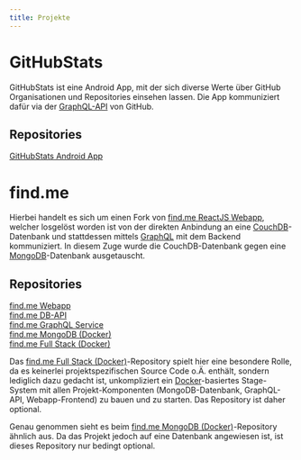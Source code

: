 ```yaml
---
title: Projekte
---
```


# GitHubStats

GitHubStats ist eine Android App, mit der sich diverse Werte über GitHub Organisationen und Repositories einsehen lassen. Die App kommuniziert dafür via der [GraphQL-API](https://developer.github.com/early-access/graphql/) von GitHub.

## Repositories

[GitHubStats Android App](https://github.com/KSWE-2016-17/graphql-github-stats)

# find.me

Hierbei handelt es sich um einen Fork von [find.me ReactJS Webapp](https://github.com/findme-react/js-webapp), welcher losgelöst worden ist von der direkten Anbindung an eine [CouchDB](http://couchdb.apache.org/)-Datenbank und stattdessen mittels [GraphQL](http://graphql.org/) mit dem Backend kommuniziert. In diesem Zuge wurde die CouchDB-Datenbank gegen eine [MongoDB](https://www.mongodb.com/)-Datenbank ausgetauscht.

## Repositories

[find.me Webapp](https://github.com/kswe-2016-17/graphql-findme-webapp)<br>
[find.me DB-API](https://github.com/kswe-2016-17/graphql-findme-db-api)<br>
[find.me GraphQL Service](https://github.com/kswe-2016-17/graphql-findme-graphql-service)<br>
[find.me MongoDB (Docker)](https://github.com/kswe-2016-17/graphql-findme-mongodb)<br>
[find.me Full Stack (Docker)](https://github.com/kswe-2016-17/graphql-findme-full-stack)

Das [find.me Full Stack (Docker)](https://github.com/kswe-2016-17/graphql-findme-full-stack)-Repository spielt hier eine besondere Rolle, da es keinerlei projektspezifischen Source Code o.Ä. enthält, sondern lediglich dazu gedacht ist, unkompliziert ein [Docker](https://www.docker.com/)-basiertes Stage-System mit allen Projekt-Komponenten (MongoDB-Datenbank, GraphQL-API, Webapp-Frontend) zu bauen und zu starten. Das Repository ist daher optional.

Genau genommen sieht es beim [find.me MongoDB (Docker)](https://github.com/kswe-2016-17/graphql-findme-mongodb)-Repository ähnlich aus. Da das Projekt jedoch auf eine Datenbank angewiesen ist, ist dieses Repository nur bedingt optional.
